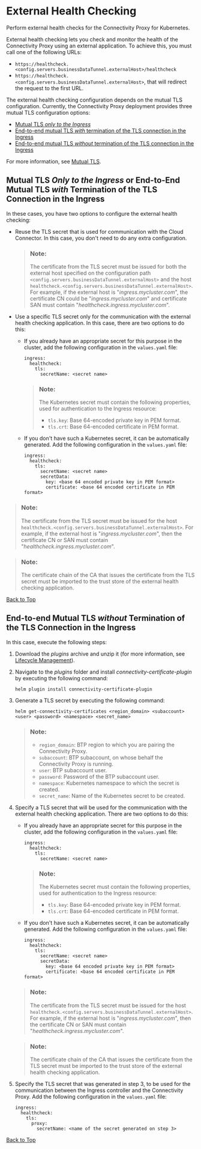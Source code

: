 <!-- loio5c756741b38248da8439286621a4e776 -->

# External Health Checking

Perform external health checks for the Connectivity Proxy for Kubernetes.

External health checking lets you check and monitor the health of the Connectivity Proxy using an external application. To achieve this, you must call one of the following URLs:

-   `https://healthcheck.<config.servers.businessDataTunnel.externalHost>/healthcheck`
-   `https://healthcheck.<config.servers.businessDataTunnel.externalHost>`, that will redirect the request to the first URL.

The external health checking configuration depends on the mutual TLS configuration. Currently, the Connectivity Proxy deployment provides three mutual TLS configuration options:

-   [Mutual TLS *only to the Ingress*](external-health-checking-5c75674.md#loio5c756741b38248da8439286621a4e776__with)
-   [End-to-end mutual TLS *with* termination of the TLS connection in the Ingress](external-health-checking-5c75674.md#loio5c756741b38248da8439286621a4e776__with)
-   [End-to-end mutual TLS *without* termination of the TLS connection in the Ingress](external-health-checking-5c75674.md#loio5c756741b38248da8439286621a4e776__without)

For more information, see [Mutual TLS](mutual-tls-7ce7883.md).



<a name="loio5c756741b38248da8439286621a4e776__with"/>

## Mutual TLS *Only to the Ingress* or End-to-End Mutual TLS *with* Termination of the TLS Connection in the Ingress

In these cases, you have two options to configure the external health checking:

-   Reuse the TLS secret that is used for communication with the Cloud Connector. In this case, you don't need to do any extra configuration.

    > ### Note:  
    > The certificate from the TLS secret must be issued for both the external host specified on the configuration path `<config.servers.businessDataTunnel.externalHost>` and the host `healthcheck.<config.servers.businessDataTunnel.externalHost>`. For example, if the external host is "*ingress.mycluster.com*", the certificate CN could be "*ingress.mycluster.com*" and certificate SAN must contain "*healthcheck.ingress.mycluster.com*".

-   Use a specific TLS secret only for the communication with the external health checking application. In this case, there are two options to do this:

    -   If you already have an appropriate secret for this purpose in the cluster, add the following configuration in the `values.yaml` file:

        ```
        ingress:
          healthcheck:
            tls:
              secretName: <secret name>
        ```

        > ### Note:  
        > The Kubernetes secret must contain the following properties, used for authentication to the Ingress resource:
        > 
        > -   `tls.key`: Base 64-encoded private key in PEM format.
        > -   `tls.crt`: Base 64-encoded certificate in PEM format.

    -   If you don't have such a Kubernetes secret, it can be automatically generated. Add the following configuration in the `values.yaml` file:

        ```
        ingress:
          healthcheck:
            tls:
              secretName: <secret name>
              secretData:
                key: <base 64 encoded private key in PEM format>
                certificate: <base 64 encoded certificate in PEM format>
        ```



> ### Note:  
> The certificate from the TLS secret must be issued for the host `healthcheck.<config.servers.businessDataTunnel.externalHost>`. For example, if the external host is "*ingress.mycluster.com*", then the certificate CN or SAN must contain "*healthcheck.ingress.mycluster.com*".

> ### Note:  
> The certificate chain of the CA that issues the certificate from the TLS secret must be imported to the trust store of the external health checking application.

[Back to Top](external-health-checking-5c75674.md#loio5c756741b38248da8439286621a4e776__top)



<a name="loio5c756741b38248da8439286621a4e776__without"/>

## End-to-end Mutual TLS *without* Termination of the TLS Connection in the Ingress

In this case, execute the following steps:

1.  Download the *plugins* archive and unzip it \(for more information, see [Lifecycle Management](lifecycle-management-60c0a45.md)\).
2.  Navigate to the *plugins* folder and install *connectivity-certificate-plugin* by executing the following command:

    ```
    helm plugin install connectivity-certificate-plugin
    
    ```

3.  Generate a TLS secret by executing the following command:

    ```
    helm get-connectivity-certificates <region_domain> <subaccount> <user> <password> <namespace> <secret_name>
    
    ```

    > ### Note:  
    > -   `region_domain`: BTP region to which you are pairing the Connectivity Proxy.
    > -   `subaccount`: BTP subaccount, on whose behalf the Connectivity Proxy is running.
    > -   `user`: BTP subaccount user.
    > -   `password`: Password of the BTP subaccount user.
    > -   `namespace`: Kubernetes namespace to which the secret is created.
    > -   `secret_name`: Name of the Kubernetes secret to be created.

4.  Specify a TLS secret that will be used for the communication with the external health checking application. There are two options to do this:

    -   If you already have an appropriate secret for this purpose in the cluster, add the following configuration in the `values.yaml` file:

        ```
        ingress:
          healthcheck:
            tls:
              secretName: <secret name>
        ```

        > ### Note:  
        > The Kubernetes secret must contain the following properties, used for authentication to the Ingress resource:
        > 
        > -   `tls.key`: Base 64-encoded private key in PEM format.
        > -   `tls.crt`: Base 64-encoded certificate in PEM format.

    -   If you don't have such a Kubernetes secret, it can be automatically generated. Add the following configuration in the `values.yaml` file:

        ```
        ingress:
          healthcheck:
            tls:
              secretName: <secret name>
              secretData:
                key: <base 64 encoded private key in PEM format>
                certificate: <base 64 encoded certificate in PEM format>
        ```


    > ### Note:  
    > The certificate from the TLS secret must be issued for the host `healthcheck.<config.servers.businessDataTunnel.externalHost>`. For example, if the external host is "*ingress.mycluster.com*", then the certificate CN or SAN must contain "*healthcheck.ingress.mycluster.com*".

    > ### Note:  
    > The certificate chain of the CA that issues the certificate from the TLS secret must be imported to the trust store of the external health checking application.

5.  Specify the TLS secret that was generated in step 3, to be used for the communication between the Ingress controller and the Connectivity Proxy. Add the following configuration in the `values.yaml` file:

    ```
    ingress:
      healthcheck:
        tls:
          proxy:
            secretName: <name of the secret generated on step 3>
    ```


[Back to Top](external-health-checking-5c75674.md#loio5c756741b38248da8439286621a4e776__top)

